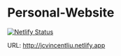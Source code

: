 # Personal-Website

[![Netlify Status](https://api.netlify.com/api/v1/badges/4b89b927-a19f-4f2a-9728-9eb4899b8961/deploy-status)](https://app.netlify.com/sites/jcvincentliu/deploys)


URL: http://jcvincentliu.netlify.app 
